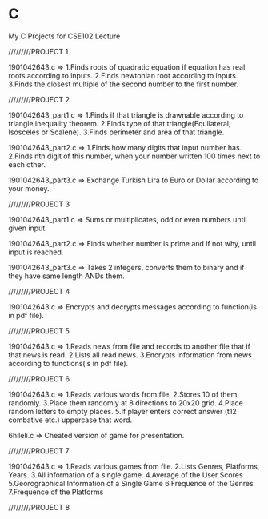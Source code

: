 # C
My C Projects for CSE102 Lecture

/////////PROJECT 1

1901042643.c => 1.Finds roots of quadratic equation if equation has real roots according to inputs.
                2.Finds newtonian root according to inputs. 
                3.Finds the closest multiple of the second number to the first number.


/////////PROJECT 2
                
1901042643_part1.c => 1.Finds if that triangle is drawnable according to triangle inequality theorem.
                      2.Finds type of that triangle(Equilateral, Isosceles or Scalene).
                      3.Finds perimeter and area of that triangle.
                      
1901042643_part2.c => 1.Finds how many digits that input number has.
                      2.Finds nth digit of this number, when your number written 100 times next to each other.
                    
1901042643_part3.c => Exchange Turkish Lira to Euro or Dollar according to your money.


/////////PROJECT 3

1901042643_part1.c => Sums or multiplicates, odd or even numbers until given input.

1901042643_part2.c => Finds whether number is prime and if not why, until input is reached.

1901042643_part3.c => Takes 2 integers, converts them to binary and if they have same length ANDs them.


/////////PROJECT 4

1901042643.c => Encrypts and decrypts messages according to function(is in pdf file).


/////////PROJECT 5

1901042643.c => 1.Reads news from file and records to another file that if that news is read.
                2.Lists all read news.
                3.Encrypts information from news according to functions(is in pdf file).
                

/////////PROJECT 6

1901042643.c => 1.Reads various words from file.
                2.Stores 10 of them randomly.
                3.Place them randomly at 8 directions to 20x20 grid.
                4.Place random letters to empty places.
                5.If player enters correct answer (t12 combative etc.) uppercase that word.
                
6hileli.c => Cheated version of game for presentation.                
           
           
/////////PROJECT 7

1901042643.c => 1.Reads various games from file.
                2.Lists Genres, Platforms, Years.
                3.All information of a single game.
                4.Average of the User Scores
                5.Georographical Information of a Single Game
                6.Frequence of the Genres
                7.Frequence of the Platforms
                

/////////PROJECT 8
